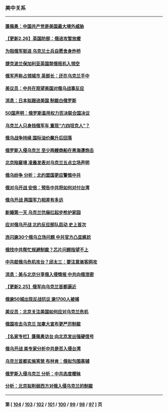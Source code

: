 ### 美中关系
---
#### [蓬佩奥：中国共产党是美国最大境外威胁](../../pages/nf1412576/n13607321.md) 
#### [【更新2.26】英国防部：俄进攻暂放缓](../../pages/nf1412576/n13607072.md) 
#### [为阻俄军挺进 乌克兰士兵自愿舍身炸桥](../../pages/nf1412576/n13606985.md) 
#### [捷克波兰保加利亚英国禁俄班机入领空](../../pages/nf1412576/n13606853.md) 
#### [俄军声称占领城市 英部长：还在乌克兰手中](../../pages/nf1412576/n13606861.md) 
#### [美议员：中共在观望美国对俄乌战事反应](../../pages/nf1412576/n13606054.md) 
#### [消息：日本拟跟进美国 制裁白俄罗斯](../../pages/nf1412576/n13606269.md) 
#### [50国声明：俄罗斯滥用权力否决联合国决议](../../pages/nf1412576/n13606231.md) 
#### [乌克兰人只身挡俄军车 重现“六四坦克人”？](../../pages/nf1412576/n13606048.md) 
#### [俄乌战争持续 国际油价飙升后回落](../../pages/nf1412576/n13606100.md) 
#### [俄罗斯入侵乌克兰 至少两艘商船在黑海遭炮击](../../pages/nf1412576/n13606021.md) 
#### [北京陷窘境 凌晨发表对乌克兰五点立场声明](../../pages/nf1412576/n13605502.md) 
#### [俄乌纷争 分析：北约盟国更应警惕中共](../../pages/nf1412576/n13605507.md) 
#### [俄对乌开战 安倍：预告中共将如何对付台湾](../../pages/nf1412576/n13605833.md) 
#### [俄乌开战 两国军力相差有多远](../../pages/nf1412576/n13605856.md) 
#### [新婚第一天 乌克兰伉俪扛起步枪护家园](../../pages/nf1412576/n13605608.md) 
#### [应对俄乌开战 北约反应部队启动 史上首次](../../pages/nf1412576/n13605758.md) 
#### [连闪逾30个俄乌立场问题 中共官方凸显尴尬](../../pages/nf1412576/n13605658.md) 
#### [俄找中共帮忙规避制裁？芯片问题指望不上](../../pages/nf1412576/n13605633.md) 
#### [中共趁俄乌危机攻台？邱太三：要注意骇客网攻](../../pages/nf1412576/n13605049.md) 
#### [消息：美与北京分享俄入侵情报 中共向俄泄密](../../pages/nf1412576/n13605474.md) 
#### [【更新2.25】俄军向乌克兰首都逼近](../../pages/nf1412576/n13604998.md) 
#### [俄逾50城出现反战抗议 逾1700人被捕](../../pages/nf1412576/n13604507.md) 
#### [美议员：北京关注美国如何应对乌克兰危机](../../pages/nf1412576/n13603830.md) 
#### [俄国攻击乌克兰 加拿大宣布更严厉制裁](../../pages/nf1412576/n13603301.md) 
#### [【名家专栏】蓬佩奥访台 向北京发出强硬信号](../../pages/nf1412576/n13603344.md) 
#### [俄乌开战 美专家分析中共是否入侵台湾](../../pages/nf1412576/n13602985.md) 
#### [乌克兰首都实施宵禁 布林肯：俄拟包围基辅](../../pages/nf1412576/n13603316.md) 
#### [俄罗斯入侵乌克兰 分析：中共态度暧昧](../../pages/nf1412576/n13603206.md) 
#### [分析：北京拟削弱西方对俄入侵乌克兰的制裁](../../pages/nf1412576/n13603015.md) 

---
#### 第 [ [104](./104.md) / [103](./103.md) / [102](./102.md) / [101](./101.md) / [100](./100.md) / [99](./99.md) / [98](./98.md) / [97](./97.md) ] 页
